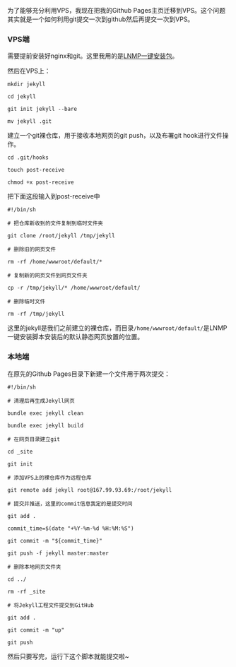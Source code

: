为了能够充分利用VPS，我现在把我的Github Pages主页迁移到VPS。这个问题其实就是一个如何利用git提交一次到github然后再提交一次到VPS。 

### VPS端 

需要提前安装好nginx和git。这里我用的是[LNMP一键安装包](https://lnmp.org/)。 

然后在VPS上： 

```shell
mkdir jekyll

cd jekyll

git init jekyll --bare

mv jekyll .git
```

建立一个git裸仓库，用于接收本地网页的git push，以及布署git hook进行文件操作。

```shell
cd .git/hooks

touch post-receive

chmod +x post-receive
```

把下面这段输入到post-receive中

```shell
#!/bin/sh

# 把仓库新收到的文件复制到临时文件夹

git clone /root/jekyll /tmp/jekyll

# 删除旧的网页文件

rm -rf /home/wwwroot/default/*

# 复制新的网页文件到网页文件夹

cp -r /tmp/jekyll/* /home/wwwroot/default/

# 删除临时文件

rm -rf /tmp/jekyll
```

这里的jekyll是我们之前建立的裸仓库，而目录`/home/wwwroot/default/`是LNMP一键安装脚本安装后的默认静态网页放置的位置。 

### 本地端 

在原先的Github Pages目录下新建一个文件用于两次提交： 

```shell
#!/bin/sh

# 清理后再生成Jekyll网页

bundle exec jekyll clean

bundle exec jekyll build

# 在网页目录建立git

cd _site

git init

# 添加VPS上的裸仓库作为远程仓库

git remote add jekyll root@167.99.93.69:/root/jekyll

# 提交并推送，这里的commit信息我定的是提交时间

git add .

commit_time=$(date "+%Y-%m-%d %H:%M:%S")

git commit -m "${commit_time}"

git push -f jekyll master:master

# 删除本地网页文件夹

cd ../

rm -rf _site

# 将Jekyll工程文件提交到GitHub

git add .

git commit -m "up"

git push 
```

然后只要写完，运行下这个脚本就能提交啦~